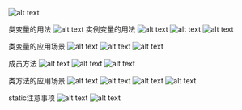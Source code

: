 ![alt text](image-143.png)


类变量的用法
![alt text](image-144.png)
实例变量的用法
![alt text](image-145.png)
![alt text](image-147.png)
![alt text](image-148.png)


类变量的应用场景
![alt text](image-149.png)
![alt text](image-150.png)
![alt text](image-151.png)


成员方法
![alt text](image-152.png)
![alt text](image-153.png)
![alt text](image-154.png)


类方法的应用场景
![alt text](image-155.png)
![alt text](image-156.png)
![alt text](image-157.png)
![alt text](image-158.png)


static注意事项
![alt text](image-159.png)
![alt text](image-160.png)


